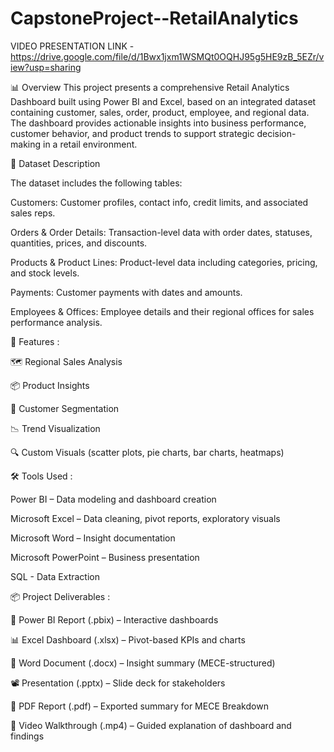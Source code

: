 # CapstoneProject--RetailAnalytics

VIDEO PRESENTATION LINK - https://drive.google.com/file/d/1Bwx1jxm1WSMQt0OQHJ95g5HE9zB_5EZr/view?usp=sharing

📊 Overview
This project presents a comprehensive Retail Analytics Dashboard built using Power BI and Excel, based on an integrated dataset containing customer, sales, order, product, employee, and regional data. The dashboard provides actionable insights into business performance, customer behavior, and product trends to support strategic decision-making in a retail environment.

📁 Dataset Description 

The dataset includes the following tables: 

Customers: Customer profiles, contact info, credit limits, and associated sales reps.

Orders & Order Details: Transaction-level data with order dates, statuses, quantities, prices, and discounts.

Products & Product Lines: Product-level data including categories, pricing, and stock levels.

Payments: Customer payments with dates and amounts.

Employees & Offices: Employee details and their regional offices for sales performance analysis.


📌 Features :

🗺️ Regional Sales Analysis

📦 Product Insights

👥 Customer Segmentation

📉 Trend Visualization

🔍 Custom Visuals (scatter plots, pie charts, bar charts, heatmaps)

🛠 Tools Used :

Power BI – Data modeling and dashboard creation

Microsoft Excel – Data cleaning, pivot reports, exploratory visuals

Microsoft Word – Insight documentation

Microsoft PowerPoint – Business presentation

SQL - Data Extraction

📦 Project Deliverables :

📁 Power BI Report (.pbix) – Interactive dashboards

📊 Excel Dashboard (.xlsx) – Pivot-based KPIs and charts

📝 Word Document (.docx) – Insight summary (MECE-structured)

📽 Presentation (.pptx) – Slide deck for stakeholders

📄 PDF Report (.pdf) – Exported summary for MECE Breakdown

🎥 Video Walkthrough (.mp4) – Guided explanation of dashboard and findings

